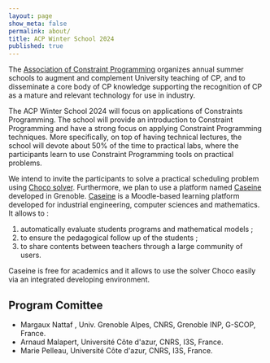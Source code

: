 ```yaml
---
layout: page
show_meta: false
permalink: about/
title: ACP Winter School 2024
published: true
---
```


The [Association of Constraint Programming](http://cp2014.a4cp.org) organizes annual summer schools to augment and complement University teaching of CP, and to disseminate a core body of CP knowledge supporting the recognition of CP as a mature and relevant technology for use in industry.

The ACP Winter School 2024 will focus on applications of Constraints Programming.
The school will provide an introduction to Constraint Programming and have a strong focus on applying Constraint Programming techniques.
More specifically, on top of having technical lectures, the school will devote about 50% of the time to practical labs, where the participants learn to use Constraint Programming tools on practical problems.

We intend to invite the participants to solve a practical scheduling problem using [Choco solver](https://choco-solver.org/).
Furthermore, we plan to use a platform named [Caseine](https://moodle.caseine.org/) developed in Grenoble.
[Caseine](https://moodle.caseine.org/) is a Moodle-based learning platform developed for industrial engineering, computer sciences and mathematics.
It allows to :
1. automatically evaluate students programs and mathematical models ;
2. to ensure the pedagogical follow up of the students ;
3. to share contents between teachers through a large community of users.

Caseine is free for academics and it allows to use the solver Choco easily via an integrated developing environment.

## Program Comittee

- Margaux Nattaf , Univ. Grenoble Alpes, CNRS, Grenoble INP, G-SCOP, France.
- Arnaud Malapert, Université Côte d'azur, CNRS, I3S, France.
- Marie Pelleau, Université Côte d'azur, CNRS, I3S, France.
